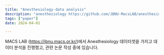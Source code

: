 ```yaml
---
title: "Anesthesiology-data analysis"
description: "anesthesiology https://github.com/JBNU-MacsLAB/anesthesiology"
tags: ["paper"]
date: 2024-04-01

---
```



MACS LAB (https://jbnu.macs.or.kr/)에서 Anesthesiology 데이터셋을 가지고 데이터 분석을 진행했고, 관련 논문 작성 중에 있습니다. 